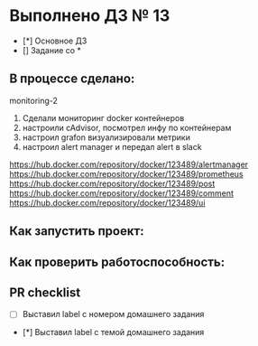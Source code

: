 # Выполнено ДЗ № 13

 - [*] Основное ДЗ
 - [] Задание со *

## В процессе сделано:
monitoring-2

1) Сделали мониторинг docker контейнеров
2) настроили cAdvisor, посмотрел инфу по контейнерам
3) настроил grafon визуализировали метрики
4) настроил alert manager и передал alert в slack

https://hub.docker.com/repository/docker/123489/alertmanager
https://hub.docker.com/repository/docker/123489/prometheus
https://hub.docker.com/repository/docker/123489/post
https://hub.docker.com/repository/docker/123489/comment
https://hub.docker.com/repository/docker/123489/ui

## Как запустить проект:


## Как проверить работоспособность:

## PR checklist
 - [ ] Выставил label с номером домашнего задания
 - [*] Выставил label с темой домашнего задания
